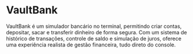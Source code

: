 # VaultBank
VaultBank é um simulador bancário no terminal, permitindo criar contas, depositar, sacar e transferir dinheiro de forma segura. Com um sistema de histórico de transações, controle de saldo e simulação de juros, oferece uma experiência realista de gestão financeira, tudo direto do console.
